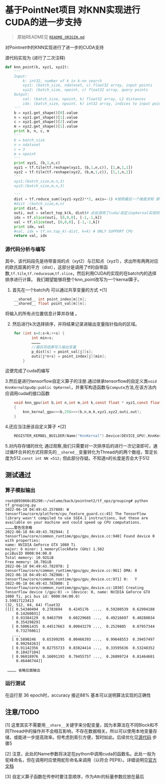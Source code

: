 # 基于PointNet项目 对KNN实现进行CUDA的进一步支持

> 原始README见 [`README_ORIGIN.md`](./README_ORIGIN.md)

对Pointnet中的KNN实现进行了进一步的CUDA支持

源代码实现为 (进行了二次注释)
```python
def knn_point(k, xyz1, xyz2):
    '''
    Input:
        k: int32, number of k in k-nn search
        xyz1: (batch_size, ndataset, c) float32 array, input points
        xyz2: (batch_size, npoint, c) float32 array, query points
    Output:
        val: (batch_size, npoint, k) float32 array, L2 distances
        idx: (batch_size, npoint, k) int32 array, indices to input points
    '''
    b = xyz1.get_shape()[0].value
    n = xyz1.get_shape()[1].value
    c = xyz1.get_shape()[2].value
    m = xyz2.get_shape()[1].value
    print b, n, c, m  
    '''
    b = batch_size
    n = ndataset
    c = 3
    m = npoint
    '''
    print xyz1, (b,1,n,c)
    xyz1 = tf.tile(tf.reshape(xyz1, (b,1,n,c)), [1,m,1,1])
    xyz2 = tf.tile(tf.reshape(xyz2, (b,m,1,c)), [1,1,n,1])
    '''
    xyz1:(batch_size,m,n,3)
    xyz2:(batch_size,m,n,3)

    '''
    dist = tf.reduce_sum((xyz1-xyz2)**2, axis=-1) #按照最后一个维度求和 即求出的是欧式距离平方 
    #dist :(batch_size,m,n)
    print dist, k
    outi, out = select_top_k(k, dist)# 此处调用了cuda/自定义opkernal实现的一个选择排序
    idx = tf.slice(outi, [0,0,0], [-1,-1,k])
    val = tf.slice(out, [0,0,0], [-1,-1,k])
    print idx, val
    #val, idx = tf.nn.top_k(-dist, k=k) # ONLY SUPPORT CPU
    return val, idx
```

### 源代码分析与编写
其中，该代码段先是待带查询的点（xyt2）与已知点（xyz1），求出所有两两对应的欧氏距离的平方（dist），这部分是调用了tf的自带函数,`tf.tile`,`tf.reducesum`,`tf.slice`，然后利用CUDA的实现的在batch内的选择排序进行计算。
我们期望能够将整个knn_point改写为一个kernal算子。

1. 首先在一个batch内 可以通过共享变量的方式 *[1]

```c
    __shared__ int point_index[m][n];
    __shared__ float point_val[m][n]; 
```
将输入的所有点位置信息计算并存储 。

2. 然后进行k次选择排序，并将结果记录进输出变量指针指向的区域。
```c
    for (int s=0;s<k;++s) {
            int min=s; 
            …………
            //最后将结果写入输出变量
            p_dist[s] = point_val[j][s];
            outi[j*n+s] = point_index[j][min];
        }
```
这便完成了cuda的编写

3.然后是进行tensorflow自定义算子的注册.通过继承tensorflow的自定义类`void KnnKernalGpuOp:public OpKernel`，并重写构造函数与`Compute`方法,在该方法内应调用cuda的接口函数
```c
    void knn_gpu(int b,int n,int m,int k,const float * xyz1,const float * xyz2,float * outi,float *out)
    {
        knn_kernal_gpu<<<b,256>>>(b,n,m,k,xyz1,xyz2,outi,out);
    }
```
4.还应当注册该自定义算子 *[2]
```c
    REGISTER_KERNEL_BUILDER(Name("KnnKernal").Device(DEVICE_GPU),KnnKernalGpuOp);
```

5.对内存存储的优化
通过观察,我们只需要对一次排序后的进行一次记录即可，通过循环合并的方式将原先的`__shared__`变量转化为Thread内的两个数组，暂定长度为512.`const int NN =512;` 但此部分存疑。不知道n的长度是否会大于512



## 测试通过
### 算子模拟输出

```shell
root@893060c85290:~/volume/back/pointnet2/tf_ops/grouping# python tf_grouping.py        
2022-06-18 04:49:43.257888: W tensorflow/core/platform/cpu_feature_guard.cc:45] The TensorFlow library wasn't compiled to use SSE4.1 instructions, but these are available on your machine and could speed up CPU computations.
…………警告信息略
2022-06-18 04:49:43.782944: I tensorflow/core/common_runtime/gpu/gpu_device.cc:940] Found device 0 with properties: 
name: NVIDIA GeForce GTX 1080 Ti
major: 6 minor: 1 memoryClockRate (GHz) 1.582
pciBusID 0000:04:00.0
Total memory: 10.92GiB
Free memory: 10.78GiB
2022-06-18 04:49:43.782978: I tensorflow/core/common_runtime/gpu/gpu_device.cc:961] DMA: 0 
2022-06-18 04:49:43.782986: I tensorflow/core/common_runtime/gpu/gpu_device.cc:971] 0:   Y 
2022-06-18 04:49:43.783000: I tensorflow/core/common_runtime/gpu/gpu_device.cc:1030] Creating TensorFlow device (/gpu:0) -> (device: 0, name: NVIDIA GeForce GTX 1080 Ti, pci bus id: 0000:04:00.0)
3.59817123413
(32, 512, 64, 64) float32
[[[[ 0.54340494  0.2783694   0.4245176  ...,  0.59280539  0.62994188
     0.14260031]
   [ 0.93384129  0.9463799   0.60229665 ...,  0.49216697  0.40288034
     0.35429829]
   [ 0.50061435  0.44517663  0.09043279 ...,  0.2529805   0.07957344
     0.73276061]
   ..., 
   [ 0.5890246   0.65399295  0.00466393 ...,  0.99648553  0.39457497
     0.99294263]
   [ 0.91142356  0.82755733  0.83824414 ...,  0.33595636  0.53248352
     0.18427104]
   [ 0.96018976  0.16091193  0.79455757 ...,  0.26099724  0.81464601
     0.46446744]]

 ………… 省略后面输出
```
### 运行测试
在运行至 36 epoch时，accuracy 接近88% 基本可以说明算法实现的正确性
## 注意/TODO
[1] 这里其实不需要用`__share__`关键字来分配变量，因为本算法在不同Block和不同Thread中的操作并不会相互影响，不存在数据相关。所以可以使用本地变量存储，或能进一步提高效率。但考虑到索引方便，暂时如此。后续优化见[源代码](#源代码分析与编写) 步骤5

[2] 注意，此处的Name参数将决定在python中调用cuda的函数名。此处一般为驼峰命名，但在调用时应使用蛇形命名来调用（以符合 PEP8）。详细说明见[官方文档](https://www.tensorflow.org/guide/create_op?hl=zh-cn)

[3] 自定义算子函数在传参时要注意顺序，作为Attr的标量参数应放在最后